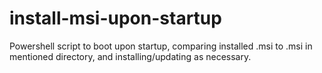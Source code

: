 # install-msi-upon-startup
Powershell script to boot upon startup, comparing installed .msi to .msi in mentioned directory, and installing/updating as necessary.
